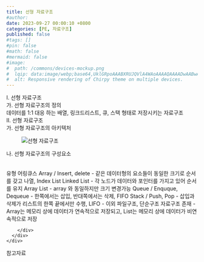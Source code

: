 ```yaml
---
title: 선형 자료구조
#author: 
date: 2023-09-27 00:00:10 +0800
categories: [PE, 자료구조]
published: false
#tags: []
#pin: false
#math: false
#mermaid: false
#image:
#  path: /commons/devices-mockup.png
#  lqip: data:image/webp;base64,UklGRpoAAABXRUJQVlA4WAoAAAAQAAAADwAABwAAQUxQSDIAAAARL0AmbZurmr57yyIiqE8oiG0bejIYEQTgqiDA9vqnsUSI6H+oAERp2HZ65qP/VIAWAFZQOCBCAAAA8AEAnQEqEAAIAAVAfCWkAALp8sF8rgRgAP7o9FDvMCkMde9PK7euH5M1m6VWoDXf2FkP3BqV0ZYbO6NA/VFIAAAA
#  alt: Responsive rendering of Chirpy theme on multiple devices.
---
```


<div class="post-wrap">
  <div class="para">
    <div class="para-title">
      I. 선형 자료구조
    </div>
    <div class="para-cntnt">
      <div class="para">
        <div class="para-title">
          가. 선형 자료구조의 정의
        </div>
        <div class="para-cntnt">
            데이터를 1:1 대응 하는 배열, 링크드리스트, 큐, 스택 형태로 저장시키는  자료구조
        </div>
      </div>
    </div>
  </div>
  
  <div class="para">
    <div class="para-title">
      II. 선형 자료구조
    </div>
    <div class="para-cntnt">
      <div class="para">
        <div class="para-title">
          가. 선형 자료구조의 아키텍처
        </div>
        <div class="para-cntnt">
          <figure class="post-figure">
            <img src="/assets/img/posts/선형-자료구조.png" alt="선형 자료구조">
<!--            <figcaption>Source: Unveiling the Metaverse: Exploring Emerging Trends, Multifaceted Perspectives, and Future Challenges</figcaption>-->
          </figure>
        </div>
      </div>
      <div class="para">
        <div class="para-title">
          나. 선형 자료구조의 구성요소
        </div>
        <div class="para-cntnt">
          <table class="post-table">
          </table>
          유형 어링큐스
  Array / Insert, delete - 같은 데이터형의 요소들이 동일한 크기로 순서를 갖고 나열, Index
  List
    Linked List - 각 노드가 데이터와 포인터를 가지고 있어 순서를 유지
    Array List - array 와 동일하지만 크기 변경가능
  Queue / Enquque, Dequeue - 한쪽에서는 삽입, 반대쪽에서는 삭제, FIFO
  Stack / Push, Pop - 삽입과 삭제가 리스트의 한쪽 끝에서만 수행, LIFO
- 이외 파일구조, 단순구조 자료구조 존재
- Array는 메모리 상에 데이터가 연속적으로 저장되고, List는 메모리 상에 데이터가 비연속적으로 저장

        </div>
      </div>
    </div>
  </div>

  <div class="refr-wrap">
    <div class="refr-title">
        참고자료
    </div>
    <ol class="refr-list">
    <!--    <li>(나현식, 최대선) <a target="_blank" href="https://scienceon.kisti.re.kr/commons/util/originalView.do?cn=JAKO202225948430499&oCn=JAKO202225948430499&dbt=JAKO&journal=NJOU00291864">메타버스 보안 위협 요소 및 대응 방안 검토</a></li>-->
    <!--    <li>(M. Uddin, S. Manickam, H. Ullah, M. Obaidat and A. Dandoush) <a target="_blank" href="https://ieeexplore.ieee.org/abstract/document/10138386">Unveiling the Metaverse: Exploring Emerging Trends, Multifaceted Perspectives, and Future Challenges</a></li>-->
    </ol>
  </div>
</div>
